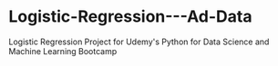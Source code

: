 # Logistic-Regression---Ad-Data
Logistic Regression Project for Udemy's Python for Data Science and Machine Learning Bootcamp
